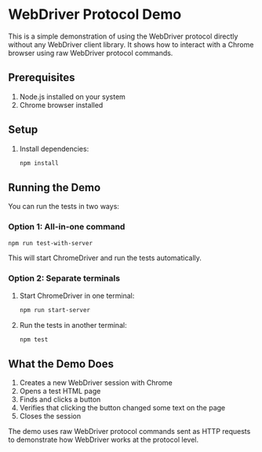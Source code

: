 # WebDriver Protocol Demo

This is a simple demonstration of using the WebDriver protocol directly without any WebDriver client library. It shows how to interact with a Chrome browser using raw WebDriver protocol commands.

## Prerequisites

1. Node.js installed on your system
2. Chrome browser installed

## Setup

1. Install dependencies:
   ```bash
   npm install
   ```

## Running the Demo

You can run the tests in two ways:

### Option 1: All-in-one command
```bash
npm run test-with-server
```
This will start ChromeDriver and run the tests automatically.

### Option 2: Separate terminals
1. Start ChromeDriver in one terminal:
   ```bash
   npm run start-server
   ```

2. Run the tests in another terminal:
   ```bash
   npm test
   ```

## What the Demo Does

1. Creates a new WebDriver session with Chrome
2. Opens a test HTML page
3. Finds and clicks a button
4. Verifies that clicking the button changed some text on the page
5. Closes the session

The demo uses raw WebDriver protocol commands sent as HTTP requests to demonstrate how WebDriver works at the protocol level. 